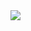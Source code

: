 <img src="https://capsule-render.vercel.app/api?type=waving&color=ff9a9e,fad0c4&height=300&section=header&text=Suhyun%20Github&fontSize=90&fontColor=5e548e" />
